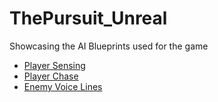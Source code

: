 # ThePursuit_Unreal
Showcasing the AI Blueprints used for the game
<ul>
  <li><a href="https://drive.google.com/file/d/1yjU2Rr2M0tOWilOMOowJ9LCH32lJCfLg/view?usp=sharing">Player Sensing</a></li>
  <li><a href="https://drive.google.com/file/d/1q7BK2YNWbT7f8PxrTmKUJpITc6PFd6cM/view?usp=sharing">Player Chase</a></li>
  <li><a href="https://drive.google.com/file/d/1mo4oafBBwGozi3JXxcauIgL3fzNBNnET/view?usp=sharing">Enemy Voice Lines</a></li>
</ul>
